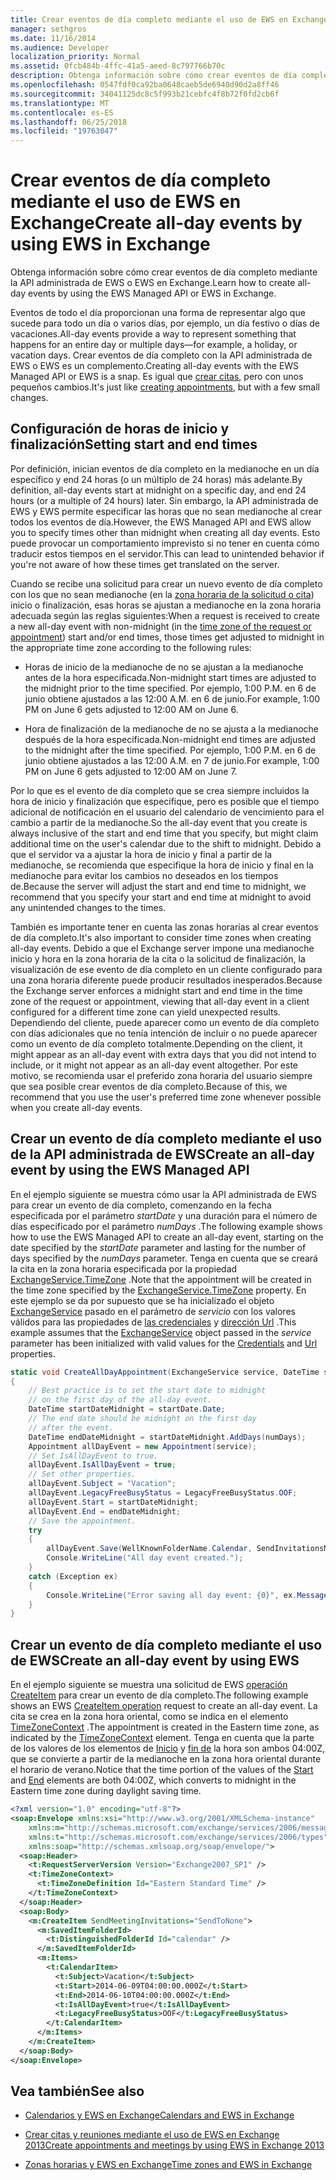 ```yaml
---
title: Crear eventos de día completo mediante el uso de EWS en Exchange
manager: sethgros
ms.date: 11/16/2014
ms.audience: Developer
localization_priority: Normal
ms.assetid: 0fcb484b-4ffc-41a5-aeed-8c797766b70c
description: Obtenga información sobre cómo crear eventos de día completo mediante la API administrada de EWS o EWS en Exchange.
ms.openlocfilehash: 0547fdf0ca92ba0648caeb5de6940d90d2a8ff46
ms.sourcegitcommit: 34041125dc8c5f993b21cebfc4f8b72f0fd2cb6f
ms.translationtype: MT
ms.contentlocale: es-ES
ms.lasthandoff: 06/25/2018
ms.locfileid: "19763047"
---
```

# <a name="create-all-day-events-by-using-ews-in-exchange"></a><span data-ttu-id="f8742-103">Crear eventos de día completo mediante el uso de EWS en Exchange</span><span class="sxs-lookup"><span data-stu-id="f8742-103">Create all-day events by using EWS in Exchange</span></span>

<span data-ttu-id="f8742-104">Obtenga información sobre cómo crear eventos de día completo mediante la API administrada de EWS o EWS en Exchange.</span><span class="sxs-lookup"><span data-stu-id="f8742-104">Learn how to create all-day events by using the EWS Managed API or EWS in Exchange.</span></span>
  
<span data-ttu-id="f8742-105">Eventos de todo el día proporcionan una forma de representar algo que sucede para todo un día o varios días, por ejemplo, un día festivo o días de vacaciones.</span><span class="sxs-lookup"><span data-stu-id="f8742-105">All-day events provide a way to represent something that happens for an entire day or multiple days—for example, a holiday, or vacation days.</span></span> <span data-ttu-id="f8742-106">Crear eventos de día completo con la API administrada de EWS o EWS es un complemento.</span><span class="sxs-lookup"><span data-stu-id="f8742-106">Creating all-day events with the EWS Managed API or EWS is a snap.</span></span> <span data-ttu-id="f8742-107">Es igual que [crear citas](how-to-create-appointments-and-meetings-by-using-ews-in-exchange-2013.md), pero con unos pequeños cambios.</span><span class="sxs-lookup"><span data-stu-id="f8742-107">It's just like [creating appointments](how-to-create-appointments-and-meetings-by-using-ews-in-exchange-2013.md), but with a few small changes.</span></span>
  
## <a name="setting-start-and-end-times"></a><span data-ttu-id="f8742-108">Configuración de horas de inicio y finalización</span><span class="sxs-lookup"><span data-stu-id="f8742-108">Setting start and end times</span></span>

<span data-ttu-id="f8742-109">Por definición, inician eventos de día completo en la medianoche en un día específico y end 24 horas (o un múltiplo de 24 horas) más adelante.</span><span class="sxs-lookup"><span data-stu-id="f8742-109">By definition, all-day events start at midnight on a specific day, and end 24 hours (or a multiple of 24 hours) later.</span></span> <span data-ttu-id="f8742-110">Sin embargo, la API administrada de EWS y EWS permite especificar las horas que no sean medianoche al crear todos los eventos de día.</span><span class="sxs-lookup"><span data-stu-id="f8742-110">However, the EWS Managed API and EWS allow you to specify times other than midnight when creating all day events.</span></span> <span data-ttu-id="f8742-111">Esto puede provocar un comportamiento imprevisto si no tener en cuenta cómo traducir estos tiempos en el servidor.</span><span class="sxs-lookup"><span data-stu-id="f8742-111">This can lead to unintended behavior if you're not aware of how these times get translated on the server.</span></span>
  
<span data-ttu-id="f8742-112">Cuando se recibe una solicitud para crear un nuevo evento de día completo con los que no sean medianoche (en la [zona horaria de la solicitud o cita](time-zones-and-ews-in-exchange.md)) inicio o finalización, esas horas se ajustan a medianoche en la zona horaria adecuada según las reglas siguientes:</span><span class="sxs-lookup"><span data-stu-id="f8742-112">When a request is received to create a new all-day event with non-midnight (in the [time zone of the request or appointment](time-zones-and-ews-in-exchange.md)) start and/or end times, those times get adjusted to midnight in the appropriate time zone according to the following rules:</span></span>
  
- <span data-ttu-id="f8742-113">Horas de inicio de la medianoche de no se ajustan a la medianoche antes de la hora especificada.</span><span class="sxs-lookup"><span data-stu-id="f8742-113">Non-midnight start times are adjusted to the midnight prior to the time specified.</span></span> <span data-ttu-id="f8742-114">Por ejemplo, 1:00 P.M. en 6 de junio obtiene ajustados a las 12:00 A.M. en 6 de junio.</span><span class="sxs-lookup"><span data-stu-id="f8742-114">For example, 1:00 PM on June 6 gets adjusted to 12:00 AM on June 6.</span></span>
    
- <span data-ttu-id="f8742-115">Hora de finalización de la medianoche de no se ajusta a la medianoche después de la hora especificada.</span><span class="sxs-lookup"><span data-stu-id="f8742-115">Non-midnight end times are adjusted to the midnight after the time specified.</span></span> <span data-ttu-id="f8742-116">Por ejemplo, 1:00 P.M. en 6 de junio obtiene ajustados a las 12:00 A.M. en 7 de junio.</span><span class="sxs-lookup"><span data-stu-id="f8742-116">For example, 1:00 PM on June 6 gets adjusted to 12:00 AM on June 7.</span></span>
    
<span data-ttu-id="f8742-117">Por lo que es el evento de día completo que se crea siempre incluidos la hora de inicio y finalización que especifique, pero es posible que el tiempo adicional de notificación en el usuario del calendario de vencimiento para el cambio a partir de la medianoche.</span><span class="sxs-lookup"><span data-stu-id="f8742-117">So the all-day event that you create is always inclusive of the start and end time that you specify, but might claim additional time on the user's calendar due to the shift to midnight.</span></span> <span data-ttu-id="f8742-118">Debido a que el servidor va a ajustar la hora de inicio y final a partir de la medianoche, se recomienda que especifique la hora de inicio y final en la medianoche para evitar los cambios no deseados en los tiempos de.</span><span class="sxs-lookup"><span data-stu-id="f8742-118">Because the server will adjust the start and end time to midnight, we recommend that you specify your start and end time at midnight to avoid any unintended changes to the times.</span></span>
  
<span data-ttu-id="f8742-119">También es importante tener en cuenta las zonas horarias al crear eventos de día completo.</span><span class="sxs-lookup"><span data-stu-id="f8742-119">It's also important to consider time zones when creating all-day events.</span></span> <span data-ttu-id="f8742-120">Debido a que el Exchange server impone una medianoche inicio y hora en la zona horaria de la cita o la solicitud de finalización, la visualización de ese evento de día completo en un cliente configurado para una zona horaria diferente puede producir resultados inesperados.</span><span class="sxs-lookup"><span data-stu-id="f8742-120">Because the Exchange server enforces a midnight start and end time in the time zone of the request or appointment, viewing that all-day event in a client configured for a different time zone can yield unexpected results.</span></span> <span data-ttu-id="f8742-121">Dependiendo del cliente, puede aparecer como un evento de día completo con días adicionales que no tenía intención de incluir o no puede aparecer como un evento de día completo totalmente.</span><span class="sxs-lookup"><span data-stu-id="f8742-121">Depending on the client, it might appear as an all-day event with extra days that you did not intend to include, or it might not appear as an all-day event altogether.</span></span> <span data-ttu-id="f8742-122">Por este motivo, se recomienda usar el preferido zona horaria del usuario siempre que sea posible crear eventos de día completo.</span><span class="sxs-lookup"><span data-stu-id="f8742-122">Because of this, we recommend that you use the user's preferred time zone whenever possible when you create all-day events.</span></span>
  
## <a name="create-an-all-day-event-by-using-the-ews-managed-api"></a><span data-ttu-id="f8742-123">Crear un evento de día completo mediante el uso de la API administrada de EWS</span><span class="sxs-lookup"><span data-stu-id="f8742-123">Create an all-day event by using the EWS Managed API</span></span>

<span data-ttu-id="f8742-124">En el ejemplo siguiente se muestra cómo usar la API administrada de EWS para crear un evento de día completo, comenzando en la fecha especificada por el parámetro _startDate_ y una duración para el número de días especificado por el parámetro _numDays_ .</span><span class="sxs-lookup"><span data-stu-id="f8742-124">The following example shows how to use the EWS Managed API to create an all-day event, starting on the date specified by the  _startDate_ parameter and lasting for the number of days specified by the  _numDays_ parameter.</span></span> <span data-ttu-id="f8742-125">Tenga en cuenta que se creará la cita en la zona horaria especificada por la propiedad [ExchangeService.TimeZone](http://msdn.microsoft.com/en-us/library/microsoft.exchange.webservices.data.exchangeservice.timezone%28v=exchg.80%29.aspx) .</span><span class="sxs-lookup"><span data-stu-id="f8742-125">Note that the appointment will be created in the time zone specified by the [ExchangeService.TimeZone](http://msdn.microsoft.com/en-us/library/microsoft.exchange.webservices.data.exchangeservice.timezone%28v=exchg.80%29.aspx) property.</span></span> <span data-ttu-id="f8742-126">En este ejemplo se da por supuesto que se ha inicializado el objeto [ExchangeService](http://msdn.microsoft.com/en-us/library/microsoft.exchange.webservices.data.exchangeservice%28v=exchg.80%29.aspx) pasado en el parámetro de _servicio_ con los valores válidos para las propiedades de [las credenciales](http://msdn.microsoft.com/en-us/library/microsoft.exchange.webservices.data.exchangeservicebase.credentials%28v=exchg.80%29.aspx) y [dirección Url](http://msdn.microsoft.com/en-us/library/microsoft.exchange.webservices.data.exchangeservice.url%28v=exchg.80%29.aspx) .</span><span class="sxs-lookup"><span data-stu-id="f8742-126">This example assumes that the [ExchangeService](http://msdn.microsoft.com/en-us/library/microsoft.exchange.webservices.data.exchangeservice%28v=exchg.80%29.aspx) object passed in the  _service_ parameter has been initialized with valid values for the [Credentials](http://msdn.microsoft.com/en-us/library/microsoft.exchange.webservices.data.exchangeservicebase.credentials%28v=exchg.80%29.aspx) and [Url](http://msdn.microsoft.com/en-us/library/microsoft.exchange.webservices.data.exchangeservice.url%28v=exchg.80%29.aspx) properties.</span></span> 
  
```cs
static void CreateAllDayAppointment(ExchangeService service, DateTime startDate, int numDays)
{
    // Best practice is to set the start date to midnight
    // on the first day of the all-day event.
    DateTime startDateMidnight = startDate.Date;
    // The end date should be midnight on the first day
    // after the event.
    DateTime endDateMidnight = startDateMidnight.AddDays(numDays);
    Appointment allDayEvent = new Appointment(service);
    // Set IsAllDayEvent to true.
    allDayEvent.IsAllDayEvent = true;
    // Set other properties.
    allDayEvent.Subject = "Vacation";
    allDayEvent.LegacyFreeBusyStatus = LegacyFreeBusyStatus.OOF;
    allDayEvent.Start = startDateMidnight;
    allDayEvent.End = endDateMidnight;
    // Save the appointment.
    try
    {
        allDayEvent.Save(WellKnownFolderName.Calendar, SendInvitationsMode.SendToNone);
        Console.WriteLine("All day event created.");
    }
    catch (Exception ex)
    {
        Console.WriteLine("Error saving all day event: {0}", ex.Message);
    }
}
```

## <a name="create-an-all-day-event-by-using-ews"></a><span data-ttu-id="f8742-127">Crear un evento de día completo mediante el uso de EWS</span><span class="sxs-lookup"><span data-stu-id="f8742-127">Create an all-day event by using EWS</span></span>

<span data-ttu-id="f8742-128">En el ejemplo siguiente se muestra una solicitud de EWS [operación CreateItem](http://msdn.microsoft.com/library/78a52120-f1d0-4ed7-8748-436e554f75b6%28Office.15%29.aspx) para crear un evento de día completo.</span><span class="sxs-lookup"><span data-stu-id="f8742-128">The following example shows an EWS [CreateItem operation](http://msdn.microsoft.com/library/78a52120-f1d0-4ed7-8748-436e554f75b6%28Office.15%29.aspx) request to create an all-day event.</span></span> <span data-ttu-id="f8742-129">La cita se crea en la zona hora oriental, como se indica en el elemento [TimeZoneContext](http://msdn.microsoft.com/library/573c462b-aa1d-4ba0-8852-e3f48b26873b%28Office.15%29.aspx) .</span><span class="sxs-lookup"><span data-stu-id="f8742-129">The appointment is created in the Eastern time zone, as indicated by the [TimeZoneContext](http://msdn.microsoft.com/library/573c462b-aa1d-4ba0-8852-e3f48b26873b%28Office.15%29.aspx) element.</span></span> <span data-ttu-id="f8742-130">Tenga en cuenta que la parte de los valores de los elementos de [Inicio](http://msdn.microsoft.com/library/7cfe9979-c893-4f9b-b3a1-8f9e17515a4b%28Office.15%29.aspx) y [fin de](http://msdn.microsoft.com/library/72329821-32ff-495d-b6e5-fdc011003c2e%28Office.15%29.aspx) la hora son ambos 04:00Z, que se convierte a partir de la medianoche en la zona hora oriental durante el horario de verano.</span><span class="sxs-lookup"><span data-stu-id="f8742-130">Notice that the time portion of the values of the [Start](http://msdn.microsoft.com/library/7cfe9979-c893-4f9b-b3a1-8f9e17515a4b%28Office.15%29.aspx) and [End](http://msdn.microsoft.com/library/72329821-32ff-495d-b6e5-fdc011003c2e%28Office.15%29.aspx) elements are both 04:00Z, which converts to midnight in the Eastern time zone during daylight saving time.</span></span> 
  
```XML
<?xml version="1.0" encoding="utf-8"?>
<soap:Envelope xmlns:xsi="http://www.w3.org/2001/XMLSchema-instance" 
    xmlns:m="http://schemas.microsoft.com/exchange/services/2006/messages" 
    xmlns:t="http://schemas.microsoft.com/exchange/services/2006/types" 
    xmlns:soap="http://schemas.xmlsoap.org/soap/envelope/">
  <soap:Header>
    <t:RequestServerVersion Version="Exchange2007_SP1" />
    <t:TimeZoneContext>
      <t:TimeZoneDefinition Id="Eastern Standard Time" />
    </t:TimeZoneContext>
  </soap:Header>
  <soap:Body>
    <m:CreateItem SendMeetingInvitations="SendToNone">
      <m:SavedItemFolderId>
        <t:DistinguishedFolderId Id="calendar" />
      </m:SavedItemFolderId>
      <m:Items>
        <t:CalendarItem>
          <t:Subject>Vacation</t:Subject>
          <t:Start>2014-06-09T04:00:00.000Z</t:Start>
          <t:End>2014-06-10T04:00:00.000Z</t:End>
          <t:IsAllDayEvent>true</t:IsAllDayEvent>
          <t:LegacyFreeBusyStatus>OOF</t:LegacyFreeBusyStatus>
        </t:CalendarItem>
      </m:Items>
    </m:CreateItem>
  </soap:Body>
</soap:Envelope>
```

## <a name="see-also"></a><span data-ttu-id="f8742-131">Vea también</span><span class="sxs-lookup"><span data-stu-id="f8742-131">See also</span></span>


- [<span data-ttu-id="f8742-132">Calendarios y EWS en Exchange</span><span class="sxs-lookup"><span data-stu-id="f8742-132">Calendars and EWS in Exchange</span></span>](calendars-and-ews-in-exchange.md)
    
- [<span data-ttu-id="f8742-133">Crear citas y reuniones mediante el uso de EWS en Exchange 2013</span><span class="sxs-lookup"><span data-stu-id="f8742-133">Create appointments and meetings by using EWS in Exchange 2013</span></span>](how-to-create-appointments-and-meetings-by-using-ews-in-exchange-2013.md)
    
- [<span data-ttu-id="f8742-134">Zonas horarias y EWS en Exchange</span><span class="sxs-lookup"><span data-stu-id="f8742-134">Time zones and EWS in Exchange</span></span>](time-zones-and-ews-in-exchange.md)
    

